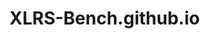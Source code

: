 <!--
 * @Author: Mingshuo Chen
 * @Date: 2025-03-24 16:29:00
 * @LastEditTime: 2025-03-24 16:29:00
 * @Description: 
-->
# XLRS-Bench.github.io